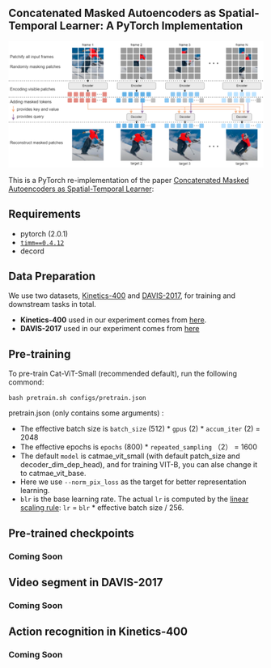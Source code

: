 ## Concatenated Masked Autoencoders as Spatial-Temporal Learner: A PyTorch Implementation

<p align="center">
<img src="https://github.com/minhoooo1/CatMAE/blob/master/figures/arch.png" width="800">
</p>

This is a PyTorch re-implementation of the paper [Concatenated Masked Autoencoders as Spatial-Temporal Learner]():


##  Requirements
- pytorch (2.0.1)
- [`timm==0.4.12`](https://github.com/rwightman/pytorch-image-models)
- decord


## Data Preparation
We use two datasets, [Kinetics-400](https://deepmind.com/research/open-source/kinetics) and [DAVIS-2017](https://davischallenge.org/davis2017/code.html), for training and downstream tasks in total.

- **Kinetics-400** used in our experiment comes from [here](https://opendatalab.com/Kinetics-400).
- **DAVIS-2017** used in our experiment comes from [here](https://data.vision.ee.ethz.ch/csergi/share/davis/DAVIS-2017-trainval-480p.zip)

## Pre-training

To pre-train Cat-ViT-Small (recommended default), run the following commond:

```
bash pretrain.sh configs/pretrain.json
```

pretrain.json (only contains some arguments) :

- The effective batch size is `batch_size` (512) * `gpus` (2) * `accum_iter` (2) = 2048
- The effective epochs is `epochs` (800) * `repeated_sampling` （2） = 1600
- The default `model` is catmae_vit_small (with default patch_size and decoder_dim_dep_head), and for training VIT-B, you can alse change it to catmae_vit_base.
- Here we use `--norm_pix_loss` as the target for better representation learning.
- `blr` is the base learning rate. The actual `lr` is computed by the [linear scaling rule](https://arxiv.org/abs/1706.02677): `lr` = `blr` * effective batch size / 256. 


## Pre-trained checkpoints

### Coming Soon


## Video segment in DAVIS-2017

### Coming Soon

## Action recognition in Kinetics-400

### Coming Soon
